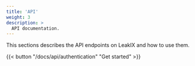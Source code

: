 ```yaml
---
title: 'API'
weight: 3
description: >
  API documentation.
---
```


This sections describes the API endpoints on LeakIX and how to use them.

{{< button "/docs/api/authentication" "Get started" >}}
